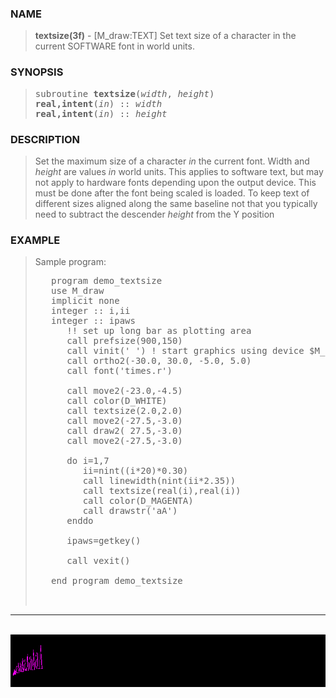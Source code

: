 <?
<body>
  <a name="top" id="top"></a>
  <div id="Container">
    <div id="Content">
      <div class="c388">
      </div><a name="0"></a>
      <h3><a name="0">NAME</a></h3>
      <blockquote>
        <b>textsize(3f)</b> - [M_draw:TEXT] Set text size of a character in the current SOFTWARE font in world units. <b></b>
      </blockquote><a name="contents" id="contents"></a>
      <h3><a name="4">SYNOPSIS</a></h3>
      <blockquote>
        <pre>
subroutine <b>textsize</b>(<i>width</i>, <i>height</i>)
<b>real,intent</b>(<i>in</i>) :: <i>width</i>
<b>real,intent</b>(<i>in</i>) :: <i>height</i>
</pre>
      </blockquote><a name="2"></a>
      <h3><a name="2">DESCRIPTION</a></h3>
      <blockquote>
        <p>Set the maximum size of a character <i>in</i> the current font. Width and <i>height</i> are values <i>in</i> world units. This applies to
        software text, but may not apply to hardware fonts depending upon the output device. This must be done after the font being scaled is loaded. To
        keep text of different sizes aligned along the same baseline not that you typically need to subtract the descender <i>height</i> from the Y
        position</p>
      </blockquote><a name="3"></a>
      <h3><a name="3">EXAMPLE</a></h3>
      <blockquote>
        Sample program:
        <pre>
   program demo_textsize
   use M_draw
   implicit none
   integer :: i,ii
   integer :: ipaws
      !! set up long bar as plotting area
      call prefsize(900,150)
      call vinit(' ') ! start graphics using device $M_DRAW_DEVICEDEVICE
      call ortho2(-30.0, 30.0, -5.0, 5.0)
      call font('times.r')
<br />      call move2(-23.0,-4.5)
      call color(D_WHITE)
      call textsize(2.0,2.0)
      call move2(-27.5,-3.0)
      call draw2( 27.5,-3.0)
      call move2(-27.5,-3.0)
<br />      do i=1,7
         ii=nint((i*20)*0.30)
         call linewidth(nint(ii*2.35))
         call textsize(real(i),real(i))
         call color(D_MAGENTA)
         call drawstr('aA')
      enddo
<br />      ipaws=getkey()
<br />      call vexit()
<br />   end program demo_textsize
<br />
</pre>
      </blockquote>
      <hr />
      <br />
      <div class="c388"><img src="../images/textsize.3m_draw.gif" /></div>
    </div>
  </div>
</body>

